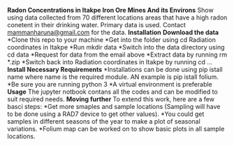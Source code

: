 <b>Radon Concentrations in Itakpe Iron Ore Mines And its Environs</b>
Show using data collected from 70 different locations areas
that have a high radon conetent in their drinking water. Primary
data is used. Contact mammanharuna@gmail.com for the data.
<b>Installation</b>
<b>Download the data</b>
*Clone this repo to your machine
*Get into the folder using cd Radiation coordinates in Itakpe
*Run mkdir data
*Switch into the data directory using cd data
*Request for data from the email above 
*Extract data by running rm *.zip
*Switch back into Radiation coordinates in Itakpe by running 
cd ...
<b>Install Necessary Requirements</b>
*Installations can be done using pip istall name where name
is the required module. AN example is pip istall folium.
*Be sure you are running python 3
*A virtual environment is preferable
<b>Usage</b>
The jupyter notbook contans all the codes and  can be modified
 to suit required needs.
<b>Moving further</b>
To extend this work, here are a few basci steps:
*Get more smaples and sample locations (Sampling will have to be done
using a RAD7 device to get other values).
*You could get samples in different seasons of the year to make a plot of 
seasonal variations.
*Folium map can be worked on to show basic plots in all sample locations.
